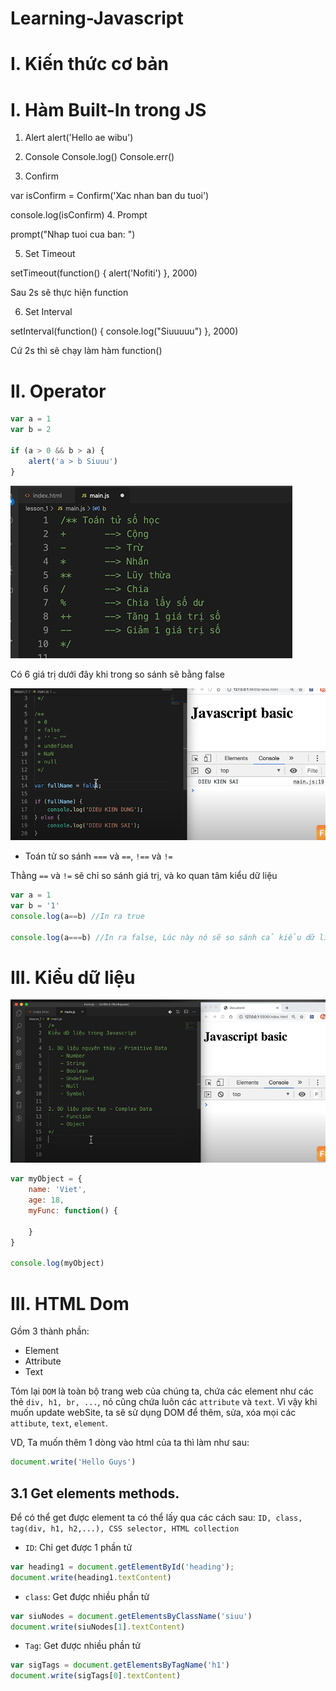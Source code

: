 # Learning-Javascript

# I. Kiến thức cơ bản

# I. Hàm Built-In  trong JS

1. Alert
alert('Hello ae wibu')

2. Console
Console.log()
Console.err()

3. Confirm
 
var isConfirm = Confirm('Xac nhan ban du tuoi')

console.log(isConfirm)
4. Prompt

prompt("Nhap tuoi cua ban: ")

5. Set Timeout

setTimeout(function() {
    alert('Nofiti')
}, 2000)

Sau 2s sẽ thực hiện function

6. Set Interval

setInterval(function() {
    console.log("Siuuuuu")
}, 2000)

Cứ 2s thì sẽ chạy làm hàm function()

# II. Operator

```js
var a = 1
var b = 2

if (a > 0 && b > a) {
    alert('a > b Siuuu')
}
```

![](Images/operator.png)

Có 6 giá trị dưới đây khi trong so sánh sẽ bằng false

![](Images/failed.png)


- Toán tử so sánh `===` và `==`, `!==` và `!=`

Thằng `==` và `!=` sẽ chỉ so sánh giá trị, và ko quan tâm kiểu dữ liệu
```js
var a = 1
var b = '1'
console.log(a==b) //In ra true

console.log(a===b) //In ra false, Lúc này nó sẽ so sánh cả kiểu dữ liệu
```

# III. Kiểu dữ liệu 

![](Images/type_var.png)

```js
var myObject = {
    name: 'Viet',
    age: 18,
    myFunc: function() {

    }
}

console.log(myObject)
```

# III. HTML Dom

Gồm 3 thành phần:
- Element
- Attribute
- Text 

Tóm lại `DOM` là toàn bộ trang web của chúng ta, chứa các element như các thẻ `div, h1, br, ...`, nó cũng chứa luôn các `attribute` và `text`. Vì vậy khi muốn update webSite, ta sẽ sử dụng DOM để thêm, sửa, xóa mọi các `attibute`, `text`, `element`.

VD, Ta muốn thêm 1 dòng vào html của ta thì làm như sau:
```js
document.write('Hello Guys')
```

## 3.1 Get elements methods.

Để có thể get được element ta có thể lấy qua các cách sau: `ID, class, tag(div, h1, h2,...), CSS selector, HTML collection`

- `ID`: Chỉ get được 1 phần tử

```js
var heading1 = document.getElementById('heading');
document.write(heading1.textContent)
```

- `class`: Get được nhiều phần tử

```js
var siuNodes = document.getElementsByClassName('siuu')
document.write(siuNodes[1].textContent)
```

- `Tag`: Get được nhiều phần tử

```js
var sigTags = document.getElementsByTagName('h1')
document.write(sigTags[0].textContent)
```